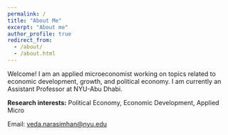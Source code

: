 ```yaml
---
permalink: /
title: "About Me"
excerpt: "About me"
author_profile: true
redirect_from: 
  - /about/
  - /about.html
---
```


Welcome!
I am an applied microeconomist working on topics related to economic development, growth, and political economy. 
I am currently an Assistant Professor at NYU-Abu Dhabi.

**Research interests:** Political Economy, Economic Development, Applied Micro

Email: [veda.narasimhan@nyu.edu](mailto:veda.narasimhan@nyu.edu?subject=[GitHub]%20Source%20Han%20Sans)
